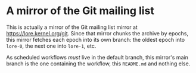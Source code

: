 # A mirror of the Git mailing list

This is actually a mirror of the Git mailing list mirror at https://lore.kernel.org/git. Since that mirror chunks the archive by epochs, this mirror fetches each epoch into its own branch: the oldest epoch into `lore-0`, the next one into `lore-1`, etc.

As scheduled workflows _must_ live in the default branch, this mirror's main branch is the one containing the workflow, this `README.md` and nothing else.
